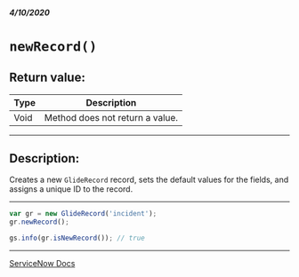 ##### 4/10/2020
# `newRecord()`
## Return value:
| Type | Description |
|---|---|
| Void | Method does not return a value. |

---

## Description:
Creates a new `GlideRecord` record, sets the default values for the fields, and assigns a unique ID to the record.

---

```js
var gr = new GlideRecord('incident');
gr.newRecord();

gs.info(gr.isNewRecord()); // true
```

---

[ServiceNow Docs](https://developer.servicenow.com/dev.do#!/reference/api/newyork/server/no-namespace/c_GlideRecordScopedAPI#r_ScopedGlideRecordNewRecord)